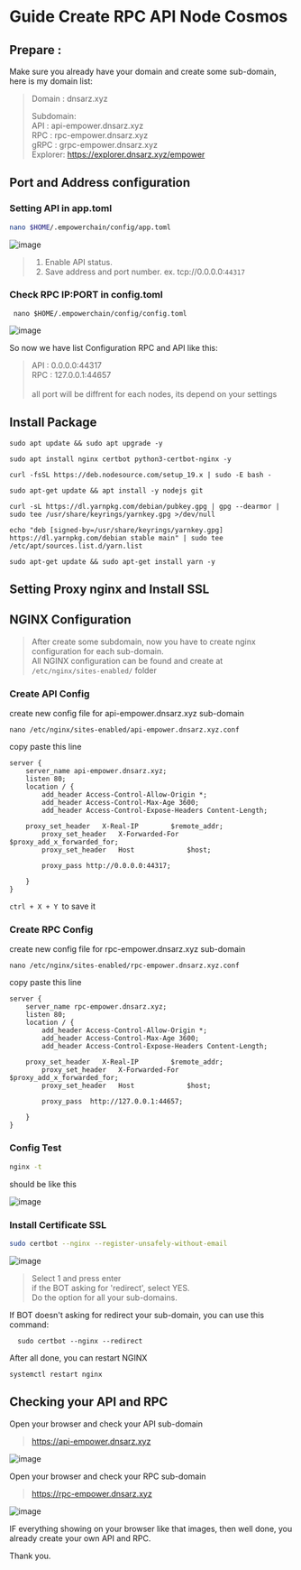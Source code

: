# Guide Create RPC API Node Cosmos


## Prepare : 
Make sure you already have your domain and create some sub-domain, here is my domain list:

> Domain : dnsarz.xyz <p>
>Subdomain: <br>
API   : api-empower.dnsarz.xyz <br>
RPC   : rpc-empower.dnsarz.xyz <br>
gRPC  : grpc-empower.dnsarz.xyz <br>
Explorer: https://explorer.dnsarz.xyz/empower

## Port and Address configuration
### Setting API in app.toml
```bash
nano $HOME/.empowerchain/config/app.toml
```
![image](https://github.com/aidilfahmi/Testnet/assets/16186519/0686dce5-bbcf-4443-84be-e33091e4ec0c)


> 1. Enable API status. <br>
> 2. Save address and port number. ex. tcp://0.0.0.0:`44317`<br>
>

### Check RPC IP:PORT in config.toml

```
 nano $HOME/.empowerchain/config/config.toml
 ```
![image](https://github.com/aidilfahmi/Testnet/assets/16186519/3f8ed5c9-3127-49cd-9a85-cfe9ac6fa56d)

<p>
	
So now we have list Configuration RPC and API like this:
> API : 0.0.0.0:44317 <br>
	RPC : 127.0.0.1:44657 <br> <br>
  all port will be diffrent for each nodes, its depend on your settings
	
## Install Package

```
sudo apt update && sudo apt upgrade -y
```
```
sudo apt install nginx certbot python3-certbot-nginx -y
```
```
curl -fsSL https://deb.nodesource.com/setup_19.x | sudo -E bash -
```
```
sudo apt-get update && apt install -y nodejs git
```
```
curl -sL https://dl.yarnpkg.com/debian/pubkey.gpg | gpg --dearmor | sudo tee /usr/share/keyrings/yarnkey.gpg >/dev/null
```
```
echo "deb [signed-by=/usr/share/keyrings/yarnkey.gpg] https://dl.yarnpkg.com/debian stable main" | sudo tee /etc/apt/sources.list.d/yarn.list
```
```
sudo apt-get update && sudo apt-get install yarn -y
```

## Setting Proxy nginx and Install SSL


## NGINX Configuration
> After create some subdomain, now you have to create nginx configuration for each sub-domain. <br>
All NGINX configuration can be found and create at `/etc/nginx/sites-enabled/` folder

### Create API Config
create new config file for api-empower.dnsarz.xyz sub-domain
```
nano /etc/nginx/sites-enabled/api-empower.dnsarz.xyz.conf
```
copy paste this line
```
server {
    server_name api-empower.dnsarz.xyz;
    listen 80;
    location / {
        add_header Access-Control-Allow-Origin *;
        add_header Access-Control-Max-Age 3600;
        add_header Access-Control-Expose-Headers Content-Length;

	proxy_set_header   X-Real-IP        $remote_addr;
        proxy_set_header   X-Forwarded-For  $proxy_add_x_forwarded_for;
        proxy_set_header   Host             $host;

        proxy_pass http://0.0.0.0:44317;

    }
}
```
`ctrl + X + Y `to save it
### Create RPC Config
create new config file for rpc-empower.dnsarz.xyz sub-domain
```
nano /etc/nginx/sites-enabled/rpc-empower.dnsarz.xyz.conf
```
copy paste this line
```
server {
    server_name rpc-empower.dnsarz.xyz;
    listen 80;
    location / {
        add_header Access-Control-Allow-Origin *;
        add_header Access-Control-Max-Age 3600;
        add_header Access-Control-Expose-Headers Content-Length;

	proxy_set_header   X-Real-IP        $remote_addr;
        proxy_set_header   X-Forwarded-For  $proxy_add_x_forwarded_for;
        proxy_set_header   Host             $host;

        proxy_pass  http://127.0.0.1:44657;

    }
}
```

### Config Test

```bash
nginx -t 
```
should be like this

![image](https://github.com/aidilfahmi/Testnet/assets/16186519/85e42210-4dec-42a2-b599-dec88e9a95fc)


### Install Certificate SSL

```bash
sudo certbot --nginx --register-unsafely-without-email
```
![image](https://user-images.githubusercontent.com/16186519/215944270-1019d6d1-cf82-49b3-bf08-cf55cb732b45.png)

> Select 1 and press enter <br>
  if the BOT asking for 'redirect', select YES.<br>
  Do the option for all your sub-domains.

<p>

If BOT doesn't asking for redirect your sub-domain, you can use this command:
```
  sudo certbot --nginx --redirect
```

After all done, you can restart NGINX 
```
systemctl restart nginx
```
  
## Checking your API and RPC
Open your browser and check your API sub-domain
> https://api-empower.dnsarz.xyz
  
![image](https://user-images.githubusercontent.com/16186519/215946801-17929a44-0f03-40bc-b80f-a996bf66e235.png)

Open your browser and check your RPC sub-domain
> https://rpc-empower.dnsarz.xyz

![image](https://user-images.githubusercontent.com/16186519/215947098-0c58247b-d879-421c-90ce-172acdaa687d.png)

  
IF everything showing on your browser like that images, then well done, you already create your own API and RPC.
  
Thank you.
